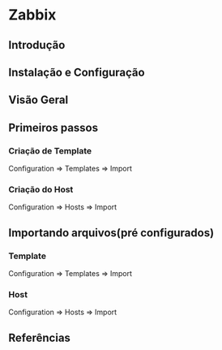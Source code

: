 # Zabbix

## Introdução

## Instalação e Configuração

## Visão Geral

## Primeiros passos

### Criação de Template

Configuration => Templates => Import

### Criação do Host

Configuration => Hosts => Import

## Importando arquivos(pré configurados)

### Template

Configuration => Templates => Import

### Host

Configuration => Hosts => Import

## Referências
